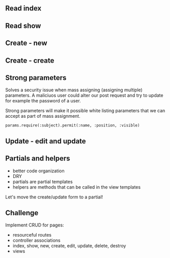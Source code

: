 ## Read index

## Read show

## Create - new

## Create - create

## Strong parameters

Solves a security issue when mass assigning (assigning multiple) parameters. A maliciuos user could alter our post request and try to update for example the password of a user.

Strong parameters will make it possible white listing parameters that we can accept as part of mass assignment.

`params.require(:subject).permit(:name, :position, :visible)`

## Update - edit and update

## Partials and helpers

- better code organization
- DRY
- partials are partial templates
- helpers are methods that can be called in the view templates

Let's move the create/update form to a partial!

## Challenge

Implement CRUD for pages:
- resourceful routes
- controller associations
- index, show, new, create, edit, update, delete, destroy
- views
